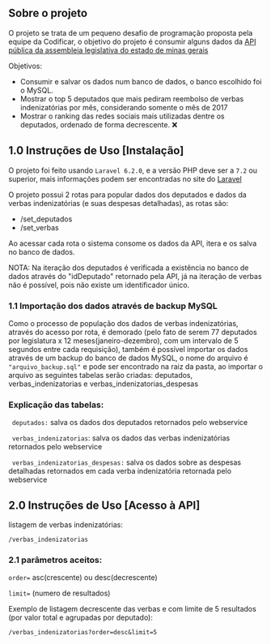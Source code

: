 ## Sobre o projeto

O projeto se trata de um pequeno desafio de programação proposta pela equipe da Codificar, o objetivo do projeto é consumir alguns dados da [API pública da assembleia legislativa do estado de minas gerais](http://dadosabertos.almg.gov.br/ws/ajuda/sobre)

Objetivos:

- Consumir e salvar os dados num banco de dados, o banco escolhido foi o MySQL.
- Mostrar o top 5 deputados que mais pediram reembolso de verbas indenizatórias por mês, considerando somente o mês de 2017
- Mostrar o ranking das redes sociais mais utilizadas dentre os deputados, ordenado de forma decrescente. :x:

## 1.0 Instruções de Uso [Instalação]

O projeto foi feito usando ```Laravel 6.2.0```, e a versão PHP deve ser a ```7.2``` ou superior, mais informações podem ser encontradas no site do [Laravel](https://laravel.com/docs/6.x)

O projeto possui 2 rotas para popular dados dos deputados e dados da verbas indenizatórias (e suas despesas detalhadas), as rotas são:

- /set_deputados 
- /set_verbas

Ao acessar cada rota o sistema consome os dados da API, itera e os salva no banco de dados.

NOTA: Na iteração dos deputados é verificada a existência no banco de dados através do "idDeputado" retornado pela API, já na iteração de verbas não é possível, pois não existe um identificador único.


### 1.1 Importação dos dados através de backup MySQL

Como o processo de população dos dados de verbas indenizatórias, através do acesso por rota, é demorado (pelo fato de serem 77 deputados por legislatura x 12 meses(janeiro-dezembro), com um intervalo de 5 segundos entre cada requisição), também é possível importar os dados através de um backup do banco de dados MySQL, o nome do arquivo é ```"arquivo_backup.sql"``` e pode ser encontrado na raiz da pasta, ao importar o arquivo as seguintes tabelas serão criadas: deputados, verbas_indenizatorias e verbas_indenizatorias_despesas

### Explicação das tabelas:

``` deputados:``` salva os dados dos deputados retornados pelo webservice

``` verbas_indenizatorias```: salva os dados das verbas indenizatórias retornados pelo webservice

``` verbas_indenizatorias_despesas:``` salva os dados sobre as despesas detalhadas retornados em cada verba indenizatória retornada pelo webservice


## 2.0 Instruções de Uso [Acesso à API]

listagem de verbas indenizatórias:

```/verbas_indenizatorias```

### 2.1 parâmetros aceitos:

```order=``` asc(crescente) ou desc(decrescente)

```limit=``` (numero de resultados)

Exemplo de listagem decrescente das verbas e com limite de 5 resultados (por valor total e agrupadas por deputado):

```/verbas_indenizatorias?order=desc&limit=5```
